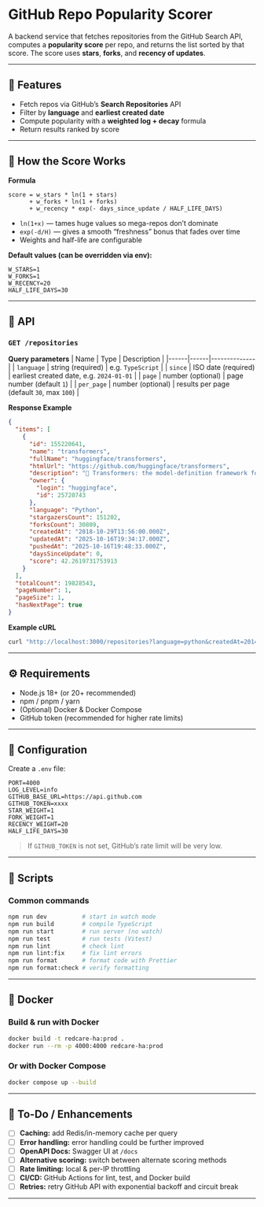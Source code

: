 # GitHub Repo Popularity Scorer

A backend service that fetches repositories from the GitHub Search API, computes a **popularity score** per repo, and returns the list sorted by that score. The score uses **stars**, **forks**, and **recency of updates**.

---

## 🚀 Features

- Fetch repos via GitHub’s **Search Repositories** API  
- Filter by **language** and **earliest created date**  
- Compute popularity with a **weighted log + decay** formula  
- Return results ranked by score  

---

## 🧮 How the Score Works

**Formula**

```
score = w_stars * ln(1 + stars)
      + w_forks * ln(1 + forks)
      + w_recency * exp(- days_since_update / HALF_LIFE_DAYS)
```

- `ln(1+x)` — tames huge values so mega-repos don’t dominate  
- `exp(-d/H)` — gives a smooth “freshness” bonus that fades over time  
- Weights and half-life are configurable

**Default values (can be overridden via env):**
```
W_STARS=1
W_FORKS=1
W_RECENCY=20
HALF_LIFE_DAYS=30
```

---

## 📡 API

### `GET /repositories`

**Query parameters**
| Name | Type | Description |
|------|------|--------------|
| `language` | string (required) | e.g. `TypeScript` |
| `since` | ISO date (required) | earliest created date, e.g. `2024-01-01` |
| `page` | number (optional) | page number (default `1`) |
| `per_page` | number (optional) | results per page (default `30`, max `100`) |

**Response Example**
```json
{
  "items": [
    {
      "id": 155220641,
      "name": "transformers",
      "fullName": "huggingface/transformers",
      "htmlUrl": "https://github.com/huggingface/transformers",
      "description": "🤗 Transformers: the model-definition framework for state-of-the-art machine learning models in text, vision, audio, and multimodal models, for both inference and training. ",
      "owner": {
        "login": "huggingface",
        "id": 25720743
      },
      "language": "Python",
      "stargazersCount": 151202,
      "forksCount": 30809,
      "createdAt": "2018-10-29T13:56:00.000Z",
      "updatedAt": "2025-10-16T19:34:17.000Z",
      "pushedAt": "2025-10-16T19:48:33.000Z",
      "daysSinceUpdate": 0,
      "score": 42.2619731753913
    }
  ],
  "totalCount": 19828543,
  "pageNumber": 1,
  "pageSize": 1,
  "hasNextPage": true
}
```

**Example cURL**
```bash
curl "http://localhost:3000/repositories?language=python&createdAt=2014-01-01&pageSize=1&pageNumber=1"
```

---

## ⚙️ Requirements

- Node.js 18+ (or 20+ recommended)  
- npm / pnpm / yarn  
- (Optional) Docker & Docker Compose  
- GitHub token (recommended for higher rate limits)

---

## 🔧 Configuration

Create a `.env` file:

```
PORT=4000
LOG_LEVEL=info
GITHUB_BASE_URL=https://api.github.com
GITHUB_TOKEN=xxxx
STAR_WEIGHT=1
FORK_WEIGHT=1
RECENCY_WEIGHT=20
HALF_LIFE_DAYS=30
```

> If `GITHUB_TOKEN` is not set, GitHub’s rate limit will be very low.

---

## 🧰 Scripts

### Common commands
```bash
npm run dev          # start in watch mode
npm run build        # compile TypeScript
npm run start        # run server (no watch)
npm run test         # run tests (Vitest)
npm run lint         # check lint
npm run lint:fix     # fix lint errors
npm run format       # format code with Prettier
npm run format:check # verify formatting
```

---

## 🐳 Docker

### Build & run with Docker
```bash
docker build -t redcare-ha:prod .
docker run --rm -p 4000:4000 redcare-ha:prod
```

### Or with Docker Compose
```bash
docker compose up --build
```

---

## 🧩 To-Do / Enhancements

- [ ] **Caching:** add Redis/in-memory cache per query  
- [ ] **Error handling:** error handling could be further improved
- [ ] **OpenAPI Docs:** Swagger UI at `/docs`   
- [ ] **Alternative scoring:** switch between alternate scoring methods  
- [ ] **Rate limiting:** local & per-IP throttling  
- [ ] **CI/CD:** GitHub Actions for lint, test, and Docker build  
- [ ] **Retries:** retry GitHub API with exponential backoff and circuit break

---